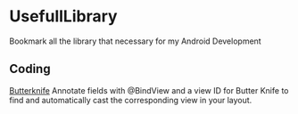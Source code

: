 # UsefullLibrary
Bookmark all the library that necessary for my Android Development

## Coding
[Butterknife](https://github.com/JakeWharton/butterknife) Annotate fields with @BindView and a view ID for Butter Knife to find and automatically cast the corresponding view in your layout.
